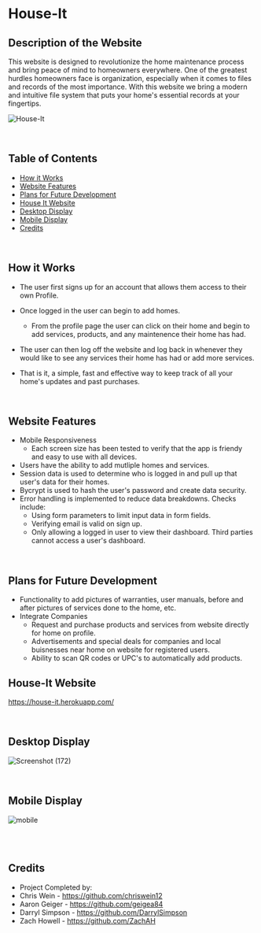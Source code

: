 # House-It

## Description of the Website
This website is designed to revolutionize the home maintenance process and bring peace of mind to homeowners everywhere. One of the greatest hurdles homeowners face is organization, especially when it comes to files and records of the most importance. With this website we bring a modern and intuitive file system that puts your home's essential records at your fingertips.

![House-It](https://user-images.githubusercontent.com/68923037/109446566-87678400-7a07-11eb-919c-4756bc6b269f.gif)
 
<br/>

## Table of Contents
* [How it Works](#how-it-works)
* [Website Features](#website-features)
* [Plans for Future Development](#plans-for-future-development)
* [House It Website](#house-it-website)
* [Desktop Display](#desktop-display)
* [Mobile Display](#mobile-display)
* [Credits](#credits)


<br/>

## How it Works
* The user first signs up for an account that allows them access to their own Profile. 

* Once logged in the user can begin to add homes.
    * From the profile page the user can click on their home and begin to add services, products, and any maintenence their home has had.

* The user can then log off the website and log back in whenever they would like to see any services their home has had or add more services.

* That is it, a simple, fast and effective way to keep track of all your home's updates and past purchases.




<br/>

## Website Features
* Mobile Responsiveness
    * Each screen size has been tested to verify that the app is friendy and easy to use with all devices.
* Users have the ability to add mutliple homes and services.
* Session data is used to determine who is logged in and pull up that user's data for their homes. 
* Bycrypt is used to hash the user's password and create data security.  
* Error handling is implemented to reduce data breakdowns. Checks include:
    * Using form parameters to limit input data in form fields. 
    * Verifying email is valid on sign up.
    * Only allowing a logged in user to view their dashboard. Third parties cannot access a user's dashboard.

  
<br/>

## Plans for Future Development
* Functionality to add pictures of warranties, user manuals, before and after pictures of services done to the home, etc.
* Integrate Companies
    * Request and purchase products and services from website directly for home on profile.
    * Advertisements and special deals for companies and local buisnesses near home on website for registered users.
    * Ability to scan QR codes or UPC's to automatically add products.
    
    

## House-It Website

https://house-it.herokuapp.com/


<br/>

## Desktop Display

![Screenshot (172)](https://user-images.githubusercontent.com/68923037/109429318-c9210c00-79c0-11eb-8ced-0595dbc8a886.png)

<br/>

## Mobile Display

![mobile](https://user-images.githubusercontent.com/68923037/109429687-a4c62f00-79c2-11eb-95fd-c27e5ed4d6a5.png)

<br/>



<br/>

## Credits

* Project Completed by: 
* Chris Wein - https://github.com/chriswein12
* Aaron Geiger - https://github.com/geigea84
* Darryl Simpson - https://github.com/DarrylSimpson
* Zach Howell - https://github.com/ZachAH
